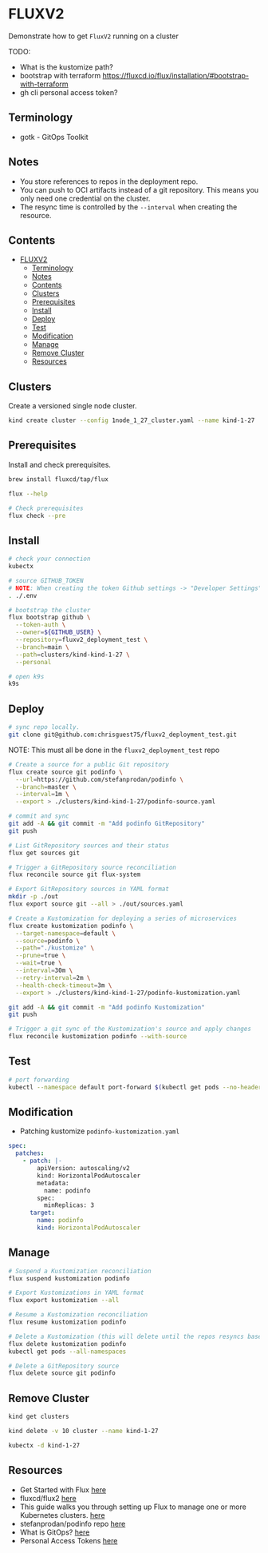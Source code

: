 # FLUXV2

Demonstrate how to get `FluxV2` running on a cluster  

TODO:
 
* What is the kustomize path?
* bootstrap with terraform https://fluxcd.io/flux/installation/#bootstrap-with-terraform
* gh cli personal access token?

## Terminology

* gotk - GitOps Toolkit

## Notes

* You store references to repos in the deployment repo.
* You can push to OCI artifacts instead of a git repository. This means you only need one credential on the cluster.  
* The resync time is controlled by the `--interval` when creating the resource.  

## Contents

- [FLUXV2](#fluxv2)
  - [Terminology](#terminology)
  - [Notes](#notes)
  - [Contents](#contents)
  - [Clusters](#clusters)
  - [Prerequisites](#prerequisites)
  - [Install](#install)
  - [Deploy](#deploy)
  - [Test](#test)
  - [Modification](#modification)
  - [Manage](#manage)
  - [Remove Cluster](#remove-cluster)
  - [Resources](#resources)

## Clusters

Create a versioned single node cluster.  

```sh
kind create cluster --config 1node_1_27_cluster.yaml --name kind-1-27
```

## Prerequisites

Install and check prerequisites.  

```sh
brew install fluxcd/tap/flux

flux --help

# Check prerequisites
flux check --pre
```

## Install

```sh
# check your connection
kubectx

# source GITHUB_TOKEN
# NOTE: When creating the token Github settings -> "Developer Settings" tokens classic and just give access to "repos" only.  
. ./.env

# bootstrap the cluster
flux bootstrap github \
  --token-auth \
  --owner=${GITHUB_USER} \
  --repository=fluxv2_deployment_test \
  --branch=main \
  --path=clusters/kind-kind-1-27 \
  --personal

# open k9s
k9s
```

## Deploy

```sh
# sync repo locally.
git clone git@github.com:chrisguest75/fluxv2_deployment_test.git
```

NOTE: This must all be done in the `fluxv2_deployment_test` repo

```sh
# Create a source for a public Git repository
flux create source git podinfo \
  --url=https://github.com/stefanprodan/podinfo \
  --branch=master \
  --interval=1m \
  --export > ./clusters/kind-kind-1-27/podinfo-source.yaml

# commit and sync
git add -A && git commit -m "Add podinfo GitRepository"
git push

# List GitRepository sources and their status
flux get sources git

# Trigger a GitRepository source reconciliation
flux reconcile source git flux-system

# Export GitRepository sources in YAML format
mkdir -p ./out
flux export source git --all > ./out/sources.yaml

# Create a Kustomization for deploying a series of microservices
flux create kustomization podinfo \
  --target-namespace=default \
  --source=podinfo \
  --path="./kustomize" \
  --prune=true \
  --wait=true \
  --interval=30m \
  --retry-interval=2m \
  --health-check-timeout=3m \
  --export > ./clusters/kind-kind-1-27/podinfo-kustomization.yaml

git add -A && git commit -m "Add podinfo Kustomization"
git push

# Trigger a git sync of the Kustomization's source and apply changes
flux reconcile kustomization podinfo --with-source
```

## Test

```sh
# port forwarding  
kubectl --namespace default port-forward $(kubectl get pods --no-headers --all-namespaces --selector=app=podinfo -o custom-columns=NAME:.metadata.name | head -n 1) 9898
```

## Modification

* Patching kustomize `podinfo-kustomization.yaml`

```yaml
spec:
  patches:
    - patch: |-
        apiVersion: autoscaling/v2
        kind: HorizontalPodAutoscaler
        metadata:
          name: podinfo
        spec:
          minReplicas: 3             
      target:
        name: podinfo
        kind: HorizontalPodAutoscaler
```

## Manage

```sh
# Suspend a Kustomization reconciliation
flux suspend kustomization podinfo

# Export Kustomizations in YAML format
flux export kustomization --all 

# Resume a Kustomization reconciliation
flux resume kustomization podinfo

# Delete a Kustomization (this will delete until the repos resyncs based on --interval)
flux delete kustomization podinfo
kubectl get pods --all-namespaces

# Delete a GitRepository source
flux delete source git podinfo
```

## Remove Cluster

```sh
kind get clusters   

kind delete -v 10 cluster --name kind-1-27

kubectx -d kind-1-27
```

## Resources

* Get Started with Flux [here](https://fluxcd.io/flux/get-started/)
* fluxcd/flux2 [here](https://github.com/fluxcd/flux2)
* This guide walks you through setting up Flux to manage one or more Kubernetes clusters. [here](https://fluxcd.io/flux/installation/)  
* stefanprodan/podinfo repo [here](https://github.com/stefanprodan/podinfo)  
* What is GitOps? [here](https://www.gitops.tech/#what-is-gitops)  
* Personal Access Tokens [here](https://docs.github.com/en/authentication/keeping-your-account-and-data-secure/managing-your-personal-access-tokens)  